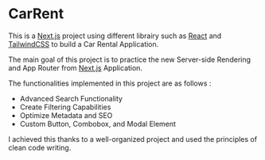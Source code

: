 # CarRent

This is a [Next.js](https://nextjs.org/) project using different librairy such as [React](https://react.dev/) and [TailwindCSS](https://tailwindcss.com/) to build a Car Rental Application.

The main goal of this project is to practice the new Server-side Rendering and App Router from [Next.js](https://nextjs.org/) Application.

The functionalities implemented in this project are as follows :

- Advanced Search Functionality
- Create Filtering Capabilities
- Optimize Metadata and SEO
- Custom Button, Combobox, and Modal Element

I achieved this thanks to a well-organized project and used the principles of clean code writing.
